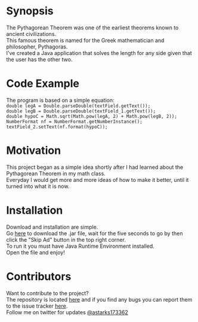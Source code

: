 <h1>Synopsis</h1>
<p>The Pythagorean Theorem was one of the earliest theorems known to ancient civilizations.<br>
This famous theorem is named for the Greek mathematician and philosopher, Pythagoras.<br>
I've created a Java application that solves the length for any side given that the user has the other two.</p>

<h1>Code Example</h1>
<p>The program is based on a simple equation:<br>
<code>double legA = Double.parseDouble(textField.getText());</code><br>
<code>double legB = Double.parseDouble(textField_1.getText());</code><br>
<code>double hypoC = Math.sqrt(Math.pow(legA, 2) + Math.pow(legB, 2));</code><br>
<code>NumberFormat nf = NumberFormat.getNumberInstance();</code><br>
<code>textField_2.setText(nf.format(hypoC));</code></p>

<h1>Motivation</h1>
<p>This project began as a simple idea shortly after I had learned about the Pythagorean Theorem in my math class.<br>
Everyday I would get more and more ideas of how to make it better, until it turned into what it is now.<br></p>

<h1>Installation</h1>
<p>Download and installation are simple.<br>
Go <a href="http://adf.ly/pPBxg">here</a> to download the .jar file, wait for the five seconds to go by then click the "Skip Ad" button in the top right corner.<br>
To run it you must have Java Runtime Environment installed.<br>
Open the file and enjoy!</p>

<h1>Contributors</h1>
<p>Want to contribute to the project?<br>
The repository is located <a href="https://github.com/astarks173362/Pythagorean-Theorem-Solver">here</a> and if you find any bugs you can report them to the issue tracker <a href="https://github.com/astarks173362/Pythagorean-Theorem-Solver/issues">here</a>.<br>
Follow me on twitter for updates <a href="https://twitter.com/astarks173362">@astarks173362</a></p>